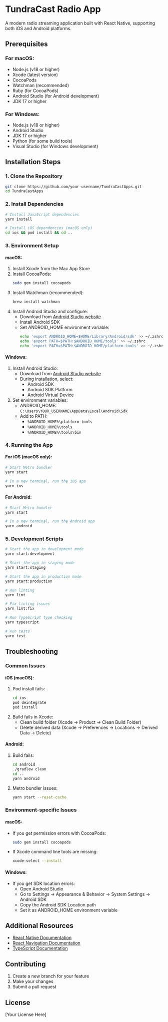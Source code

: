 # TundraCast Radio App

A modern radio streaming application built with React Native, supporting both iOS and Android platforms.

## Prerequisites

### For macOS:
- Node.js (v18 or higher)
- Xcode (latest version)
- CocoaPods
- Watchman (recommended)
- Ruby (for CocoaPods)
- Android Studio (for Android development)
- JDK 17 or higher

### For Windows:
- Node.js (v18 or higher)
- Android Studio
- JDK 17 or higher
- Python (for some build tools)
- Visual Studio (for Windows development)

## Installation Steps

### 1. Clone the Repository
```bash
git clone https://github.com/your-username/TundraCastApps.git
cd TundraCastApps
```

### 2. Install Dependencies
```bash
# Install JavaScript dependencies
yarn install

# Install iOS dependencies (macOS only)
cd ios && pod install && cd ..
```

### 3. Environment Setup

#### macOS:
1. Install Xcode from the Mac App Store
2. Install CocoaPods:
   ```bash
   sudo gem install cocoapods
   ```
3. Install Watchman (recommended):
   ```bash
   brew install watchman
   ```
4. Install Android Studio and configure:
   - Download from [Android Studio website](https://developer.android.com/studio)
   - Install Android SDK
   - Set ANDROID_HOME environment variable:
     ```bash
     echo 'export ANDROID_HOME=$HOME/Library/Android/sdk' >> ~/.zshrc
     echo 'export PATH=$PATH:$ANDROID_HOME/tools' >> ~/.zshrc
     echo 'export PATH=$PATH:$ANDROID_HOME/platform-tools' >> ~/.zshrc
     ```

#### Windows:
1. Install Android Studio:
   - Download from [Android Studio website](https://developer.android.com/studio)
   - During installation, select:
     - Android SDK
     - Android SDK Platform
     - Android Virtual Device
2. Set environment variables:
   - ANDROID_HOME: `C:\Users\YOUR_USERNAME\AppData\Local\Android\Sdk`
   - Add to PATH:
     - `%ANDROID_HOME%\platform-tools`
     - `%ANDROID_HOME%\tools`
     - `%ANDROID_HOME%\tools\bin`

### 4. Running the App

#### For iOS (macOS only):
```bash
# Start Metro bundler
yarn start

# In a new terminal, run the iOS app
yarn ios
```

#### For Android:
```bash
# Start Metro bundler
yarn start

# In a new terminal, run the Android app
yarn android
```

### 5. Development Scripts

```bash
# Start the app in development mode
yarn start:development

# Start the app in staging mode
yarn start:staging

# Start the app in production mode
yarn start:production

# Run linting
yarn lint

# Fix linting issues
yarn lint:fix

# Run TypeScript type checking
yarn typescript

# Run tests
yarn test
```

## Troubleshooting

### Common Issues

#### iOS (macOS):
1. Pod install fails:
   ```bash
   cd ios
   pod deintegrate
   pod install
   ```
2. Build fails in Xcode:
   - Clean build folder (Xcode → Product → Clean Build Folder)
   - Delete derived data (Xcode → Preferences → Locations → Derived Data → Delete)

#### Android:
1. Build fails:
   ```bash
   cd android
   ./gradlew clean
   cd ..
   yarn android
   ```
2. Metro bundler issues:
   ```bash
   yarn start --reset-cache
   ```

### Environment-specific Issues

#### macOS:
- If you get permission errors with CocoaPods:
  ```bash
  sudo gem install cocoapods
  ```
- If Xcode command line tools are missing:
  ```bash
  xcode-select --install
  ```

#### Windows:
- If you get SDK location errors:
  - Open Android Studio
  - Go to Settings → Appearance & Behavior → System Settings → Android SDK
  - Copy the Android SDK Location path
  - Set it as ANDROID_HOME environment variable

## Additional Resources

- [React Native Documentation](https://reactnative.dev/docs/getting-started)
- [React Navigation Documentation](https://reactnavigation.org/docs/getting-started)
- [TypeScript Documentation](https://www.typescriptlang.org/docs/)

## Contributing

1. Create a new branch for your feature
2. Make your changes
3. Submit a pull request

## License

[Your License Here]
